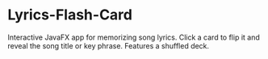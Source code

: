 # Lyrics-Flash-Card
Interactive JavaFX app for memorizing song lyrics. Click a card to flip it and reveal the song title or key phrase. Features a shuffled deck.
